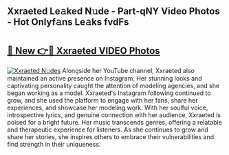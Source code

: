 ## Xxraeted Le𝚊ked N𝚞de - Part-qNY Video Photos - Hot Onlyf𝚊ns Le𝚊ks fvdFs

# <h2><a href="http://ac28296.deff.icu/?id=Xxraeted">🔗 New 👉🔴 Xxraeted VIDEO Photos</a></h2>

[![Xxraeted N𝚞des](https://i.imgur.com/rIISA9y.gif)](http://ac28296.deff.icu/?id=Xxraeted)
Alongside her YouTube channel, Xxraeted also maintained an active presence on Instagram. Her stunning looks and captivating personality caught the attention of modeling agencies, and she began working as a model. Xxraeted's Instagram following continued to grow, and she used the platform to engage with her fans, share her experiences, and showcase her modeling work. With her soulful voice, introspective lyrics, and genuine connection with her audience, Xxraeted is poised for a bright future. Her music transcends genres, offering a relatable and therapeutic experience for listeners. As she continues to grow and share her stories, she inspires others to embrace their vulnerabilities and find strength in their uniqueness.
